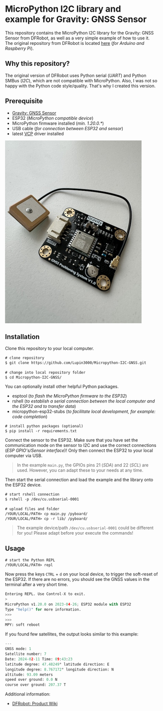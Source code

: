 # MicroPython I2C library and example for Gravity: GNSS Sensor

This repository contains the MicroPython I2C library for the Gravity: GNSS Sensor from DFRobot, as well as a very simple example of how to use it. The original repository from DFRobot is located [here](https://github.com/DFRobot/DFRobot_GNSS) (_for Arduino and Raspberry Pi_).

## Why this repository?

The original version of DFRobot uses Python serial (_UART_) and Python SMBus (_I2C_), which are not compatible with MicroPython. Also, I was not so happy with the Python code style/quality. That's why I created this version.

## Prerequisite

- [Gravity: GNSS Sensor](https://www.dfrobot.com/product-2651.html?tracking=Mszf2HlGMStAAKkFfhNgg3QhFFchlilhR47u9vXX9o9Ko6giJYRJQdmwZjbDIvMV)
- ESP32 (_MicroPython compatible device_)
- MicroPython firmware installed (_min. 1.20.0.*_)
- USB cable (_for connection between ESP32 and sensor_)
- latest [VCP](https://www.silabs.com/developers/usb-to-uart-bridge-vcp-drivers?tab=downloads) driver installed

![GNSS.jpg](img/GNSS.jpg)

## Installation

Clone this repository to your local computer.

```shell
# clone repository
$ git clone https://github.com/Lupin3000/Micropython-I2C-GNSS.git

# change into local repository folder
$ cd Micropython-I2C-GNSS/
```

You can optionally install other helpful Python packages.

- esptool (_to flash the MicroPython firmware to the ESP32_)
- rshell (_to establish a serial connection between the local computer and the ESP32 and to transfer data_)
- micropython-esp32-stubs (_to facilitate local development, for example: code completion_)

```shell
# install python packages (optional)
$ pip install -r requirements.txt
```

Connect the sensor to the ESP32. Make sure that you have set the communication mode on the sensor to I2C and use the correct connections (_ESP GPIO's/Sensor interface_)! Only then connect the ESP32 to your local computer via USB.

> In the example `main.py`, the GPIOs pins 21 (_SDA_) and 22 (_SCL_) are used. However, you can adapt these to your needs at any time.

Then start the serial connection and load the example and the library onto the ESP32 device.

```shell
# start rshell connection
$ rshell -p /dev/cu.usbserial-0001

# upload files and folder
/YOUR/LOCAL/PATH> cp main.py /pyboard/
/YOUR/LOCAL/PATH> cp -r lib/ /pyboard/
```

> The example device/path `/dev/cu.usbserial-0001` could be different for you! Please adapt before your execute the commands!

## Usage

```shell
# start the Python REPL
/YOUR/LOCAL/PATH> repl
```

Now press the keys `CTRL` + `d` on your local device, to trigger the soft-reset of the ESP32. If there are no errors, you should see the GNSS values in the terminal after a very short time.

```python
Entering REPL. Use Control-X to exit.
>
MicroPython v1.20.0 on 2023-04-26; ESP32 module with ESP32
Type "help()" for more information.
>>> 
>>> 
MPY: soft reboot
```

If you found few satellites, the output looks similar to this example:

```python
---
GNSS mode: 1
Satellite number: 7
Date: 2024-02-11 Time: 09:43:23
latitude degree: 47.48249° latitude direction: E
longitude degree: 8.767172° longitude direction: N
altitude: 93.09 meters
speed over ground: 0.0 N
course over ground: 207.37 T
```

Additional information:

- [DFRobot: Product Wiki](https://wiki.dfrobot.com/SKU_TEL0157_Gravity_GNSS_Positioning_Module)
